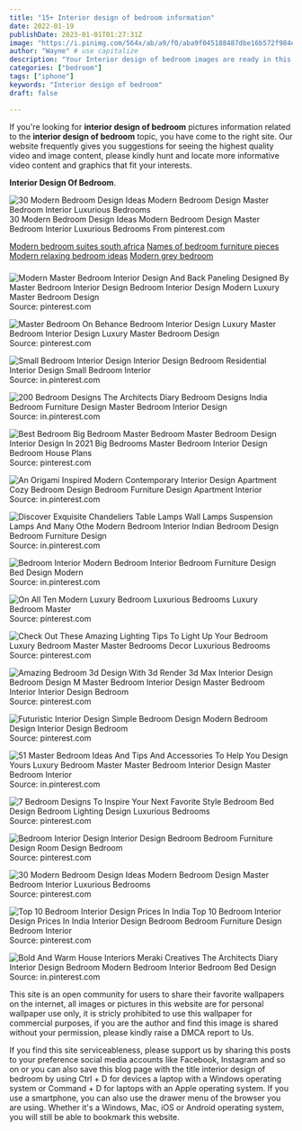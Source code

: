 ```yaml
---
title: "15+ Interior design of bedroom information"
date: 2022-01-19
publishDate: 2023-01-01T01:27:31Z
image: "https://i.pinimg.com/564x/ab/a9/f0/aba9f045188487dbe16b572f984e36ca.jpg"
author: "Wayne" # use capitalize
description: "Your Interior design of bedroom images are ready in this website. Interior design of bedroom are a topic that is being searched for and liked by netizens today. You can Find and Download the Interior design of bedroom files here. Find and Download all royalty-free images."
categories: ["bedroom"]
tags: ["iphone"]
keywords: "Interior design of bedroom"
draft: false

---
```


If you're looking for **interior design of bedroom** pictures information related to the **interior design of bedroom** topic, you have come to the right  site.  Our website frequently  gives you  suggestions  for seeing  the highest  quality video and image  content, please kindly hunt and locate more informative video content and graphics  that fit your interests.

**Interior Design Of Bedroom**. 

![30 Modern Bedroom Design Ideas Modern Bedroom Design Master Bedroom Interior Luxurious Bedrooms](https://i.pinimg.com/originals/0f/7a/0e/0f7a0e9b1e6b36bf12632b9770d55cff.jpg "30 Modern Bedroom Design Ideas Modern Bedroom Design Master Bedroom Interior Luxurious Bedrooms")
30 Modern Bedroom Design Ideas Modern Bedroom Design Master Bedroom Interior Luxurious Bedrooms From pinterest.com

[Modern bedroom suites south africa](/modern-bedroom-suites-south-africa/)
[Names of bedroom furniture pieces](/names-of-bedroom-furniture-pieces/)
[Modern relaxing bedroom ideas](/modern-relaxing-bedroom-ideas/)
[Modern grey bedroom](/modern-grey-bedroom/)



### 

 


![Modern Master Bedroom Interior Design And Back Paneling Designed By Master Bedroom Interior Design Bedroom Interior Design Modern Luxury Master Bedroom Design](https://i.pinimg.com/originals/3b/f0/c1/3bf0c13f4301d74b28e323ad78970e38.jpg "Modern Master Bedroom Interior Design And Back Paneling Designed By Master Bedroom Interior Design Bedroom Interior Design Modern Luxury Master Bedroom Design")
Source: pinterest.com

 

![Master Bedroom On Behance Bedroom Interior Design Luxury Master Bedroom Interior Design Luxury Master Bedroom Design](https://i.pinimg.com/736x/78/ca/de/78cade20c56a8908c6a7bcd109e177d5.jpg "Master Bedroom On Behance Bedroom Interior Design Luxury Master Bedroom Interior Design Luxury Master Bedroom Design")
Source: pinterest.com

 

![Small Bedroom Interior Design Interior Design Bedroom Residential Interior Design Small Bedroom Interior](https://i.pinimg.com/originals/30/7a/9b/307a9b052bd5d5af7afbbe467c8ca02a.jpg "Small Bedroom Interior Design Interior Design Bedroom Residential Interior Design Small Bedroom Interior")
Source: in.pinterest.com

 

![200 Bedroom Designs The Architects Diary Bedroom Designs India Bedroom Furniture Design Master Bedroom Interior Design](https://i.pinimg.com/originals/31/57/7d/31577dabcfd4807c86f08287580d4db6.jpg "200 Bedroom Designs The Architects Diary Bedroom Designs India Bedroom Furniture Design Master Bedroom Interior Design")
Source: in.pinterest.com

 

![Best Bedroom Big Bedroom Master Bedroom Master Bedroom Design Interior Design In 2021 Big Bedrooms Master Bedroom Interior Design Bedroom House Plans](https://i.pinimg.com/564x/0d/3e/98/0d3e985030e9c5c145fdd8c7b538fe05.jpg "Best Bedroom Big Bedroom Master Bedroom Master Bedroom Design Interior Design In 2021 Big Bedrooms Master Bedroom Interior Design Bedroom House Plans")
Source: pinterest.com

 

![An Origami Inspired Modern Contemporary Interior Design Apartment Cozy Bedroom Design Bedroom Furniture Design Apartment Interior](https://i.pinimg.com/564x/87/c4/0d/87c40d401eae8dfdf373e34238be7201.jpg "An Origami Inspired Modern Contemporary Interior Design Apartment Cozy Bedroom Design Bedroom Furniture Design Apartment Interior")
Source: in.pinterest.com

 

![Discover Exquisite Chandeliers Table Lamps Wall Lamps Suspension Lamps And Many Othe Modern Bedroom Interior Indian Bedroom Design Bedroom Furniture Design](https://i.pinimg.com/564x/de/f7/57/def7571d74276b33b436c1e4fcace410.jpg "Discover Exquisite Chandeliers Table Lamps Wall Lamps Suspension Lamps And Many Othe Modern Bedroom Interior Indian Bedroom Design Bedroom Furniture Design")
Source: in.pinterest.com

 

![Bedroom Interior Modern Bedroom Interior Bedroom Furniture Design Bed Design Modern](https://i.pinimg.com/originals/34/59/36/3459363ea8bd415c5b1ec5390e333cdf.jpg "Bedroom Interior Modern Bedroom Interior Bedroom Furniture Design Bed Design Modern")
Source: in.pinterest.com

 

![On All Ten Modern Luxury Bedroom Luxurious Bedrooms Luxury Bedroom Master](https://i.pinimg.com/736x/9c/76/60/9c76607ba574284c177d0bdf06643afb.jpg "On All Ten Modern Luxury Bedroom Luxurious Bedrooms Luxury Bedroom Master")
Source: pinterest.com

 

![Check Out These Amazing Lighting Tips To Light Up Your Bedroom Luxury Bedroom Master Master Bedrooms Decor Luxurious Bedrooms](https://i.pinimg.com/originals/bd/f8/bb/bdf8bbba99b9bc8ce50294832a36a474.jpg "Check Out These Amazing Lighting Tips To Light Up Your Bedroom Luxury Bedroom Master Master Bedrooms Decor Luxurious Bedrooms")
Source: pinterest.com

 

![Amazing Bedroom 3d Design With 3d Render 3d Max Interior Design Bedroom Design M Master Bedroom Interior Design Master Bedroom Interior Interior Design Bedroom](https://i.pinimg.com/originals/ba/86/95/ba869560f4014fece6c6502330a99244.jpg "Amazing Bedroom 3d Design With 3d Render 3d Max Interior Design Bedroom Design M Master Bedroom Interior Design Master Bedroom Interior Interior Design Bedroom")
Source: pinterest.com

 

![Futuristic Interior Design Simple Bedroom Design Modern Bedroom Design Interior Design Bedroom](https://i.pinimg.com/originals/8b/c0/37/8bc0375903bd525b28e4e69b41109454.jpg "Futuristic Interior Design Simple Bedroom Design Modern Bedroom Design Interior Design Bedroom")
Source: pinterest.com

 

![51 Master Bedroom Ideas And Tips And Accessories To Help You Design Yours Luxury Bedroom Master Master Bedroom Interior Design Master Bedroom Interior](https://i.pinimg.com/originals/39/d8/b8/39d8b8d4037a1c1acc02d3183398eab4.jpg "51 Master Bedroom Ideas And Tips And Accessories To Help You Design Yours Luxury Bedroom Master Master Bedroom Interior Design Master Bedroom Interior")
Source: in.pinterest.com

 

![7 Bedroom Designs To Inspire Your Next Favorite Style Bedroom Bed Design Bedroom Lighting Design Luxurious Bedrooms](https://i.pinimg.com/originals/7a/b6/15/7ab615cd3ced4b2530b20bf5c378cd1a.jpg "7 Bedroom Designs To Inspire Your Next Favorite Style Bedroom Bed Design Bedroom Lighting Design Luxurious Bedrooms")
Source: pinterest.com

 

![Bedroom Interior Design Interior Design Bedroom Bedroom Furniture Design Room Design Bedroom](https://i.pinimg.com/originals/b9/8c/48/b98c4808fcb5d27da2569f2fc035d569.jpg "Bedroom Interior Design Interior Design Bedroom Bedroom Furniture Design Room Design Bedroom")
Source: pinterest.com

 

![30 Modern Bedroom Design Ideas Modern Bedroom Design Master Bedroom Interior Luxurious Bedrooms](https://i.pinimg.com/originals/0f/7a/0e/0f7a0e9b1e6b36bf12632b9770d55cff.jpg "30 Modern Bedroom Design Ideas Modern Bedroom Design Master Bedroom Interior Luxurious Bedrooms")
Source: pinterest.com

 

![Top 10 Bedroom Interior Design Prices In India Top 10 Bedroom Interior Design Prices In India Interior Design Bedroom Bedroom Furniture Design Bedroom Interior](https://i.pinimg.com/originals/72/29/a5/7229a55300ce2ba6e9952e1099f25a16.jpg "Top 10 Bedroom Interior Design Prices In India Top 10 Bedroom Interior Design Prices In India Interior Design Bedroom Bedroom Furniture Design Bedroom Interior")
Source: pinterest.com

 

![Bold And Warm House Interiors Meraki Creatives The Architects Diary Interior Design Bedroom Modern Bedroom Interior Bedroom Bed Design](https://i.pinimg.com/564x/ab/a9/f0/aba9f045188487dbe16b572f984e36ca.jpg "Bold And Warm House Interiors Meraki Creatives The Architects Diary Interior Design Bedroom Modern Bedroom Interior Bedroom Bed Design")
Source: in.pinterest.com

 

This site is an open community for users to share their favorite wallpapers on the internet, all images or pictures in this website are for personal wallpaper use only, it is stricly prohibited to use this wallpaper for commercial purposes, if you are the author and find this image is shared without your permission, please kindly raise a DMCA report to Us.

If you find this site serviceableness, please support us by sharing this posts to your preference social media accounts like Facebook, Instagram and so on or you can also save this blog page with the title interior design of bedroom by using Ctrl + D for devices a laptop with a Windows operating system or Command + D for laptops with an Apple operating system. If you use a smartphone, you can also use the drawer menu of the browser you are using. Whether it's a Windows, Mac, iOS or Android operating system, you will still be able to bookmark this website.

